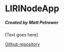 # LIRINodeApp
##### Created by Matt Petrower

[Text goes here]

[Github repository](https://github.com/msp9612/LIRINodeApp)